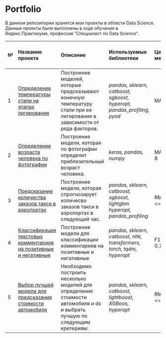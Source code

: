 # Portfolio
В данном репозитории хранятся мои проекты в области Data Science. Данные проекты были выполнены в ходе обучения в Яндекс.Практикуме, профессия "Специалист по Data Science".

| № | Название проекта | Описание | Используемые библиотеки | Целевая метрика | Метрика на валидационной выборке | Метрика на тестовой выборке |
| :---------------------- | :---------------------- | :---------------------- | :---------------------- | :---------------------- | :---------------------- | :---------------------- |
| 1 | [Определение температуры стали на этапах лигирования](https://github.com/SergeyPresnyakov/Portfolio/tree/master/Предсказание%20конечной%20температуры%20стали) | Построение моделей, которые предсказывают конечную температуру стали при ее лигировании в зависимости от ряда факторов.| *pandas, sklearn, catboost, xgboost, hyperopt, pandas_profiling, pyod* | MAE < 6 | MAE_val = 5.52 |  MAE_test = 5.8 |
| 2 | [Определение возраста человека по фотографии](https://github.com/SergeyPresnyakov/Portfolio/tree/master/Определение%20возраста%20человека%20по%20фотографии) | Построение модели,  которая по фотографии определит приблизительный возраст человека.| *keras, pandas, numpy* | MAE <= 8 | MAE_val = 6,21 |  MAE_test = 6,63 |
| 3 | [Предсказание количества заказов такси в аэропортах](https://github.com/SergeyPresnyakov/Portfolio/tree/master/Предсказание%20количесва%20заказов%20такси%20в%20аэропортах) | Построение модели,  которая спрогнозирует количесво заказов такси в аэропортах в следующий час.| *pandas, sklearn, catboost, xgboost, lightgbm hyperopt, pandas_profiling* | RMSE <= 48 | RMSE_val = 0.006 |  RMSE_test = 43 |
| 4 | [Классификация текстовых комментариев на позитивные и негативные](https://github.com/SergeyPresnyakov/Portfolio/tree/master/Классификация%20текстовых%20комментариев%20на%20позитивные%20и%20негативные) | Построение модели для классификации комментариев на позитивные и негативные | *pandas, sklearn, catboost, nltk, transformers, torch, tqdm, hyperopt* | F1 >= 0.75 |   |   F1 = 0.78 |
| 5 | [Выбор лучшей модели для предсказания стоимости автомобиля](https://github.com/SergeyPresnyakov/Portfolio/tree/master/Выбор%20лучшей%20модели%20для%20предсказания%20стоимости%20автомобиля%20Данные) | Необходимо построить несколько моделей для определения стоимости автомобиля и ds и выбрать лучшую по следующим кретериям:| *pandas, sklearn, catboost, lightboost, XGBoos, hyperopt* | RMSE <= 48 | RMSE_val = 0.006 |  RMSE_test = 43 |

